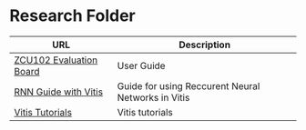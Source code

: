 # Research Folder

| URL | Description |
| --- | --- |
| [ZCU102 Evaluation Board](https://docs.xilinx.com/v/u/en-US/ug1182-zcu102-eval-bd) | User Guide |
| [RNN Guide with Vitis](https://docs.xilinx.com/r/en-US/ug1563-vitis-ai-rnn/Overview) | Guide for using Reccurent Neural Networks in Vitis |
| [Vitis Tutorials](https://github.com/Xilinx/Vitis-AI-Tutorials) | Vitis tutorials |
